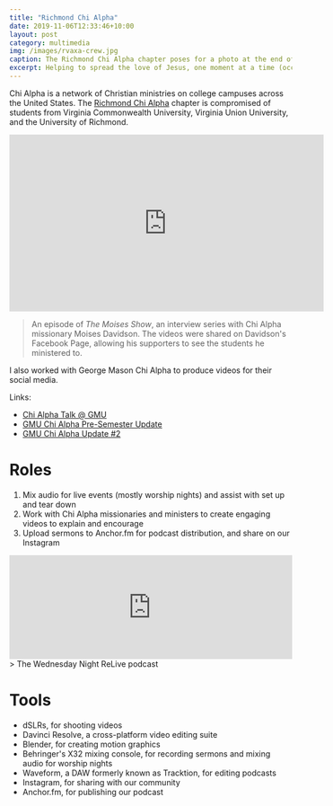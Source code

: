 ```yaml
---
title: "Richmond Chi Alpha"
date: 2019-11-06T12:33:46+10:00
layout: post
category: multimedia
img: /images/rvaxa-crew.jpg
caption: The Richmond Chi Alpha chapter poses for a photo at the end of their 2019 Fall Retreat. The author is in the middle of the photo, back row, with a purple shirt and tinted glasses. (Richmond Chi Alpha)
excerpt: Helping to spread the love of Jesus, one moment at a time (occasionally captured for web and social).
---
```


Chi Alpha is a network of Christian ministries on college campuses across the United States.
The [Richmond Chi Alpha](https://www.rvaxa.com) chapter is compromised of students from Virginia Commonwealth University,
Virginia Union University, and the University of Richmond. 

<!--more-->

<iframe width="560" height="315" src="https://www.youtube.com/embed/KHjcaohuH-Q" frameborder="0" allow="accelerometer; autoplay; clipboard-write; encrypted-media; gyroscope; picture-in-picture" allowfullscreen></iframe>

> An episode of *The Moises Show*, an interview series with Chi Alpha missionary Moises
> Davidson. The videos were shared on Davidson's Facebook Page, allowing his supporters to see the students he ministered to.

I also worked with George Mason Chi Alpha to produce videos for their social media.

Links:

- [Chi Alpha Talk @ GMU](https://www.facebook.com/ChiAlphaGMU/videos/486569568760682/)
- [GMU Chi Alpha Pre-Semester Update](https://www.facebook.com/ChiAlphaGMU/videos/2344128179177430/)
- [GMU Chi Alpha Update #2](https://www.facebook.com/ChiAlphaGMU/videos/611344775939973/)

# Roles 

1. Mix audio for live events (mostly worship nights) and assist with set up and tear down
2. Work with Chi Alpha missionaries and ministers to create engaging videos to explain and encourage
3. Upload sermons to Anchor.fm for podcast distribution, and share on our Instagram

<iframe sandbox="allow-same-origin allow-scripts allow-top-navigation allow-popups allow-forms" scrolling="no" width="100%" height="185" frameborder="0" src="https://embed.radiopublic.com/e?if=wednesday-night-relive-rva-chi-a-G3ney2"></iframe>
> The Wednesday Night ReLive podcast 

# Tools

- dSLRs, for shooting videos
- Davinci Resolve, a cross-platform video editing suite
- Blender, for creating motion graphics
- Behringer's X32 mixing console, for recording sermons and mixing audio for worship nights
- Waveform, a DAW formerly known as Tracktion, for editing podcasts
- Instagram, for sharing with our community
- Anchor.fm, for publishing our podcast